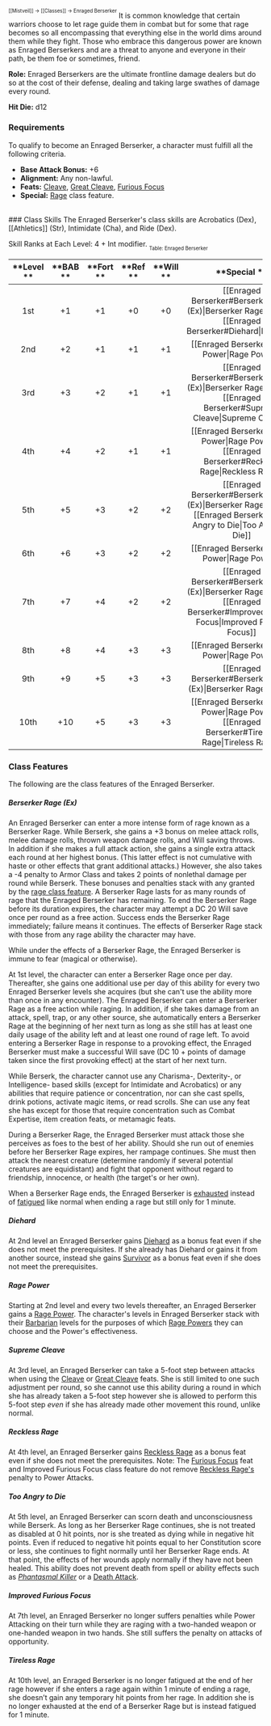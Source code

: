 <sup><sup>[[Mistveil]] → [[Classes]] → Enraged Berserker</sup></sup>
It is common knowledge that certain warriors choose to let rage guide them in combat but for some that rage becomes so all encompassing that everything else in the world dims around them while they fight. Those who embrace this dangerous power are known as Enraged Berserkers and are a threat to anyone and everyone in their path, be them foe or sometimes, friend.  
  
**Role:** Enraged Berserkers are the ultimate frontline damage dealers but do so at the cost of their defense, dealing and taking large swathes of damage every round.  
  
**Hit Die:** d12

### Requirements
To qualify to become an Enraged Berserker, a character must fulfill all the following criteria.

- **Base Attack Bonus:** +6
- **Alignment:** Any non-lawful.
- **Feats:** [Cleave](https://www.d20pfsrd.com/feats/combat-feats/cleave-combat/), [Great Cleave](https://www.d20pfsrd.com/feats/combat-feats/great-cleave-combat/), [Furious Focus](https://www.d20pfsrd.com/feats/combat-feats/furious-focus-combat)
- **Special:** [Rage](https://www.d20pfsrd.com/classes/unchained-classes/Barbarian-unchained/#TOC-Rage-Ex-) class feature.
<br>
### Class Skills
The Enraged Berserker's class skills are Acrobatics (Dex), [[Athletics]] (Str), Intimidate (Cha), and Ride (Dex). 

Skill Ranks at Each Level: 4 + Int modifier.
<sub><sub>Table: Enraged Berserker</sub></sub>

| **Level ** | **BAB ** | **Fort ** | **Ref ** | **Will ** |                  **Special **                 |
|:----------:|:--------:|:---------:|:--------:|:---------:|:---------------------------------------------:|
|    1st     |    +1    |    +1     |    +0    |    +0     |         [[Enraged Berserker#Berserker Rage (Ex)\|Berserker Rage]] 1/day, [[Enraged Berserker#Diehard\|Diehard]]         |
|    2nd     |    +2    |    +1     |    +1    |    +1     |                  [[Enraged Berserker#Rage Power\|Rage Power]]                   |
|    3rd     |    +3    |    +2     |    +1    |    +1     |     [[Enraged Berserker#Berserker Rage (Ex)\|Berserker Rage]] 2/day, [[Enraged Berserker#Supreme Cleave\|Supreme Cleave]]      |
|    4th     |    +4    |    +2     |    +1    |    +1     |           [[Enraged Berserker#Rage Power\|Rage Power]], [[Enraged Berserker#Reckless Rage\|Reckless Rage]]           |
|    5th     |    +5    |    +3     |    +2    |    +2     |    [[Enraged Berserker#Berserker Rage (Ex)\|Berserker Rage]] 3/day, [[Enraged Berserker#Too Angry to Die\|Too Angry to Die]]     |
|    6th     |    +6    |    +3     |    +2    |    +2     |                  [[Enraged Berserker#Rage Power\|Rage Power]]                   |
|    7th     |    +7    |    +4     |    +2    |    +2     | [[Enraged Berserker#Berserker Rage (Ex)\|Berserker Rage]] 4/day, [[Enraged Berserker#Improved Furious Focus\|Improved Furious Focus]]  |
|    8th     |    +8    |    +4     |    +3    |    +3     |                  [[Enraged Berserker#Rage Power\|Rage Power]]                   |
|    9th     |    +9    |    +5     |    +3    |    +3     |             [[Enraged Berserker#Berserker Rage (Ex)\|Berserker Rage]] 5/day              |
|    10th    |   +10    |    +5     |    +3    |    +3     |           [[Enraged Berserker#Rage Power\|Rage Power]], [[Enraged Berserker#Tireless Rage\|Tireless Rage]]           |

### Class Features
The following are the class features of the Enraged Berserker.
<br>
##### Berserker Rage (Ex)
An Enraged Berserker can enter a more intense form of rage known as a Berserker Rage. While Berserk, she gains a +3 bonus on melee attack rolls, melee damage rolls, thrown weapon damage rolls, and Will saving throws. In addition if she makes a full attack action, she gains a single extra attack each round at her highest bonus. (This latter effect is not cumulative with haste or other effects that grant additional attacks.) However, she also takes a -4 penalty to Armor Class and takes 2 points of nonlethal damage per round while Berserk. These bonuses and penalties stack with any granted by the [rage class feature](https://www.d20pfsrd.com/classes/unchained-classes/Barbarian-unchained/#TOC-Rage-Ex-). A Berserker Rage lasts for as many rounds of rage that the Enraged Berserker has remaining. To end the Berserker Rage before its duration expires, the character may attempt a DC 20 Will save once per round as a free action. Success ends the Berserker Rage immediately; failure means it continues. The effects of Berserker Rage stack with those from any rage ability the character may have.

While under the effects of a Berserker Rage, the Enraged Berserker is immune to fear (magical or otherwise).

At 1st level, the character can enter a Berserker Rage once per day. Thereafter, she gains one additional use per day of this ability for every two Enraged Berserker levels she acquires (but she can't use the ability more than once in any encounter). The Enraged Berserker can enter a Berserker Rage as a free action while raging. In addition, if she takes damage from an attack, spell, trap, or any other source, she automatically enters a Berserker Rage at the beginning of her next turn as long as she still has at least one daily usage of the ability left and at least one round of rage left. To avoid entering a Berserker Rage in response to a provoking effect, the Enraged Berserker must make a successful Will save (DC 10 + points of damage taken since the first provoking effect) at the start of her next turn.

While Berserk, the character cannot use any Charisma-, Dexterity-, or Intelligence- based skills (except for Intimidate and Acrobatics) or any abilities that require patience or concentration, nor can she cast spells, drink potions, activate magic items, or read scrolls. She can use any feat she has except for those that require concentration such as Combat Expertise, item creation feats, or metamagic feats.

During a Berserker Rage, the Enraged Berserker must attack those she perceives as foes to the best of her ability. Should she run out of enemies before her Berserker Rage expires, her rampage continues. She must then attack the nearest creature (determine randomly if several potential creatures are equidistant) and fight that opponent without regard to friendship, innocence, or health (the target's or her own).

When a Berserker Rage ends, the Enraged Berserker is [exhausted](https://www.d20pfsrd.com/Gamemastering/Conditions/#Exhausted) instead of [fatigued](https://www.d20pfsrd.com/Gamemastering/Conditions/#Fatigued) like normal when ending a rage but still only for 1 minute.
<br>
##### Diehard
At 2nd level an Enraged Berserker gains [Diehard](https://www.d20pfsrd.com/feats/general-feats/diehard/) as a bonus feat even if she does not meet the prerequisites. If she already has Diehard or gains it from another source, instead she gains [Survivor](https://www.d20pfsrd.com/feats/general-feats/survivor/) as a bonus feat even if she does not meet the prerequisites.
<br>
##### Rage Power
Starting at 2nd level and every two levels thereafter, an Enraged Berserker gains a [Rage Power](https://www.d20pfsrd.com/classes/unchained-classes/Barbarian-unchained/#TOC-Rage-Powers). The character's levels in Enraged Berserker stack with their [Barbarian](https://www.d20pfsrd.com/classes/unchained-classes/Barbarian-unchained/) levels for the purposes of which [Rage Powers](https://www.d20pfsrd.com/classes/unchained-classes/Barbarian-unchained/#TOC-Rage-Powers) they can choose and the Power's effectiveness.
<br>
##### Supreme Cleave
At 3rd level, an Enraged Berserker can take a 5-foot step between attacks when using the [Cleave](https://www.d20pfsrd.com/feats/combat-feats/cleave-combat/) or [Great Cleave](https://www.d20pfsrd.com/feats/combat-feats/great-cleave-combat/) feats. She is still limited to one such adjustment per round, so she cannot use this ability during a round in which she has already taken a 5-foot step however she is allowed to perform this 5-foot step *even* if she has already made other movement this round, unlike normal.
<br>
##### Reckless Rage
At 4th level, an Enraged Berserker gains [Reckless Rage](https://www.d20pfsrd.com/feats/general-feats/reckless-rage/) as a bonus feat even if she does not meet the prerequisites. Note: The [Furious Focus](https://www.d20pfsrd.com/feats/combat-feats/furious-focus-combat) feat and Improved Furious Focus class feature do not remove [Reckless Rage's](https://www.d20pfsrd.com/feats/general-feats/reckless-rage/) penalty to Power Attacks.
<br>
##### Too Angry to Die
At 5th level, an Enraged Berserker can scorn death and unconsciousness while Berserk. As long as her Berserker Rage continues, she is not treated as disabled at 0 hit points, nor is she treated as dying while in negative hit points. Even if reduced to negative hit points equal to her Constitution score or less, she continues to fight normally until her Berserker Rage ends. At that point, the effects of her wounds apply normally if they have not been healed. This ability does not prevent death from spell or ability effects such as [*Phantasmal Killer*](https://www.d20pfsrd.com/magic/all-spells/p/phantasmal-killer/) or a [Death Attack](https://www.d20pfsrd.com/classes/prestige-classes/core-rulebook/assassin/#Death_Attack_Ex).
<br>
##### Improved Furious Focus
At 7th level, an Enraged Berserker no longer suffers penalties while Power Attacking on their turn while they are raging with a two-handed weapon or one-handed weapon in two hands. She still suffers the penalty on attacks of opportunity. 
<br>
##### Tireless Rage
At 10th level, an Enraged Berserker is no longer fatigued at the end of her rage however if she enters a rage again within 1 minute of ending a rage, she doesn’t gain any temporary hit points from her rage. In addition she is no longer exhausted at the end of a Berserker Rage but is instead fatigued for 1 minute.
